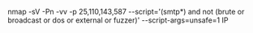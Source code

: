 nmap -sV -Pn -vv -p 25,110,143,587 --script='(smtp*) and not (brute or broadcast or dos or external or fuzzer)' --script-args=unsafe=1 IP
